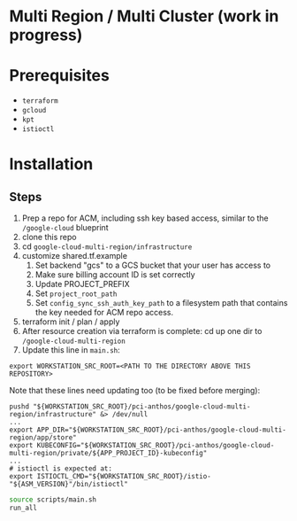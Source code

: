 # Multi Region / Multi Cluster (work in progress)

# Prerequisites

* `terraform`
* `gcloud`
* `kpt`
* `istioctl`

# Installation


## Steps
1. Prep a repo for ACM, including ssh key based access, similar to the `/google-cloud` blueprint
1. clone this repo
1. cd `google-cloud-multi-region/infrastructure`
1. customize shared.tf.example
    1. Set backend "gcs" to a GCS bucket that your user has access to
    1. Make sure billing account ID is set correctly
    1. Update PROJECT_PREFIX
    1. Set `project_root_path`
    1. Set `config_sync_ssh_auth_key_path` to a filesystem path that contains the key needed for ACM repo access.
1. terraform init / plan / apply
1. After resource creation via terraform is complete: cd up one dir to `/google-cloud-multi-region`
1. Update this line in `main.sh`:
```
export WORKSTATION_SRC_ROOT=<PATH TO THE DIRECTORY ABOVE THIS REPOSITORY>
```
Note that these lines need updating too (to be fixed before merging):
```
pushd "${WORKSTATION_SRC_ROOT}/pci-anthos/google-cloud-multi-region/infrastructure" &> /dev/null 
...
export APP_DIR="${WORKSTATION_SRC_ROOT}/pci-anthos/google-cloud-multi-region/app/store"
export KUBECONFIG="${WORKSTATION_SRC_ROOT}/pci-anthos/google-cloud-multi-region/private/${APP_PROJECT_ID}-kubeconfig"
...
# istioctl is expected at:
export ISTIOCTL_CMD="${WORKSTATION_SRC_ROOT}/istio-"${ASM_VERSION}"/bin/istioctl"
```

```sh
source scripts/main.sh
run_all
```

